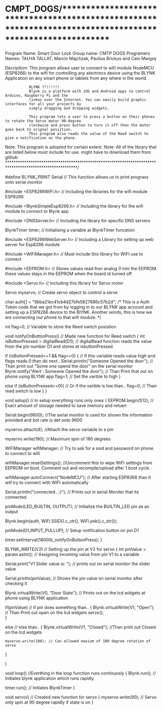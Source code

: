 # CMPT_DOGS/**********************************************************************************************************
  Program Name: Smart Door Lock
  Group name: CMTP DOGS
  Programers Names: TALHA TALLAT, Marcin Majchzak, Paulius Brickus and Cain Margey
  
  Decripition: This program allows user to connect to wifi module NodeMCU (ESP8266) to the wifi for controlling any 
               electrincs device using the BLYNK Application on any smart phone or tablets from any where
               in the world.
               
               BLYNK ?!!!!!!!    
               Blynk is a platform with iOS and Android apps to control Arduino, Raspberry Pi and the 
               linkes over the Internet. You can easily build graphic interfaces for all your projects by
               simply dragging and dropping widgets.

               This program lets a user to press a button on their phones to rotate the Servo motor 90-degree 
               clockwise and press button to turn it off then the motor goes back to orignal posistion. 
               This program also reads the value of the Reed switch to give a notification on the phone.
 Note: This program is adopted for certain extent.
 Note: All of the library that are listed below must include for use. might have to download them from github
*********************************************************************************************************/

#define BLYNK_PRINT Serial   // This function allows us to print prograss onto serial monitor

#include <ESP8266WiFi.h>    // Including the libraries for the wifi module ESP8266

#include <BlynkSimpleEsp8266.h>  // Including the library for the wifi module to connect to Blynk app

#include <DNSServer.h> // Including the library for specific DNS servers 

BlynkTimer timer; // Initialising a variable at BlynkTimer funcation

#include <ESP8266WebServer.h> // Including a Library for setting up web server for Esp8266 module

#include <WiFiManager.h> // Must include this library for WIFI use to connect

#include <EEPROM.h> // Stores values read fron analog 0 into the EEPROM. these values stays in the EEPROM when the board id turned off 

#include <Servo.h> // Including this library for Servo motor

Servo myservo; // Create servo object to control a serve

char auth[] = "9bba21ec41cb4d27bfe5827686c57b2d"; /* This is a Auth Token code that we got from by logging in to our BLYNK app account 
and setting up a ESP8266 device to the BlYNK. Another words, this is how we are connecting our phone to that wifi module. */

int flag=0; // Variable to store the Reed switch posistion 

void notifyOnButtonPress() // Made new function for Reed switch 
{
  int isButtonPressed = digitalRead(D1); // digitalRead function reads the value from the pin number D1 and stores at isbuttonPressed
  
  if (isButtonPressed==1 && flag==0) {                  // If this variable reads value high and flags reads 0 than do next..
    Serial.println("Someone Opened the door");         // Than print out "Some one opend the door" on the serial monitor 
    Blynk.notify("Alert : Someone Opened the door");  // Than Print that out on phone using BLYNK app
    flag=1;                                          // Set the varible to high
  }
  
  else if (isButtonPressed==0){  // Or if the varible is low than..
    flag=0;                     // Than reed switch is low
  }
}

void setup() // In setup everything runs only ones
{
  EEPROM.begin(512); // Exact amount of storage needed to save memory and retuen
  
  Serial.begin(9600); //The serial monitor is used for shown the information provided and bot rate is det onto 9600
  
  myservo.attach(4); //Attach the servo variable to a pin
  
  myservo.write(180); // Maximum spin of 180 degrees 
  
  WiFiManager wifiManager; // Try to ask for a ssid and password on phone to connect to wifi 
  
  wifiManager.resetSettings(); //Uncomment this to wipe WiFi settings from EEPROM on boot.  Comment out and recompile/upload after 1 boot cycle.
  
  wifiManager.autoConnect("NodeMCU"); // After starting ESP8366 than it will try to connect with WIFI automatically
 
  Serial.println("connected...:)"); // Prints out in serial Moniter that its connected
  
  pinMode(LED_BUILTIN, OUTPUT);  // Initialize the BUILTIN_LED pin as an output
  
  Blynk.begin(auth, WiFi.SSID().c_str(), WiFi.psk().c_str());

  pinMode(D1,INPUT_PULLUP);  // Setup notification button on pin D1
  
 timer.setInterval(16000L,notifyOnButtonPress);
}

BLYNK_WRITE(V2) // Setting up the pin at V2 for servo 
{
  int pinValue = param.asInt(); // Assigning incoming value from pin V1 to a variable
  
  Serial.print("V1 Slider value is: "); // prints out on serial monitor the slider value 
  
  Serial.println(pinValue);    // Shows the pin value on serial monitor after checking it 
  
  Blynk.virtualWrite(V0, "Door State"); //  Prints out on the lcd widgets at phone using BLYNK application
  
  if(pinValue)  // if pin does something than..
  {
    Blynk.virtualWrite(V1, "Open");  // Than Print out open on the lcd widgets
    servo();  
  }
  
  else // else than..
  {
    Blynk.virtualWrite(V1, "Closed"); //Than print out Closed on the lcd widgets
    
    myservo.write(180); // Can allowed maxium of 180 degree rotation of servo
  }
  
}

void loop()  //Everthing in the loop function runs continuosly
{
  Blynk.run();  // Initiates blynk application which runs rapidly 
  
  timer.run(); // Initiates BlynkTimer
}

void servo() // Created new function for servo 
{
  myservo.write(90); // Servo only spin at 90 degree rapidly if state is on
}



